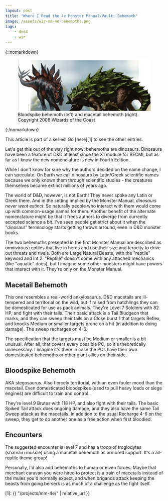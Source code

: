 ```yaml
---
layout: post
title: "Where I Read the 4e Monster Manual/Vault: Behemoth"
image: /assets/wir-mm-4e-behemoths.png
tags:
    - dnd4
    - wir
---
```


{::nomarkdown}
<figure>
  <img src="https://raw.githubusercontent.com/Bira/octopus-carnival/master/assets/wir-mm-4e-behemoths.png"/>
  <figcaption>
    Bloodspike behemoth (left) and macetail behemoth (right). Copyright 2008 Wizards of the Coast
  </figcaption>
</figure>
{:/nomarkdown}

This article is part of a series! Go [here][1] to see the other entries.

Let's get this out of the way right now: behemoths are dinosaurs. Dinosaurs have
been a feature of D&D at least since the X1 module for BECMI, but as far as I
know the new nomenclature is new in Fourth Edition.

While I don't know for sure why the authors decided on the name change, I can
speculate. On Earth we call dinosaurs by Latin/Greek scientific names because we
only known them through scientific studies - the creatures themselves became
extinct millions of years ago.

The world of D&D, however, is not Earth! They never spoke any Latin or Greek
there. And in the setting implied by the Monster Manual, _dinosaurs never went
extinct_. So naturally people who interact with them would come up with
common-usage names for them. Another benefit of the alternate nomenclature might
be that it frees authors to diverge from currently accepted science a bit. I've
seen people get strict about it when the "dinosaur" terminology starts getting
thrown arround, even in D&D monster books.

The two behemoths presented in the first Monster Manual are described as
omnivirous reptiles that live in herds and use their size and ferocity to drive
out threats and rivals. Both are Large Natural Beasts, with the "reptile"
keyword and Int 2. "Reptile" doesn't come with any attached mechanics (like
"aquatic" does), but I imagine some other monsters might have powers that
interact with it. They're only on the Monster Manual.


## Macetail Behemoth

This one resembles a real-world ankylosaurus. D&D macetails are ill-tempered and
territorial on the wild, but if raised from hatchlings they can be domesticated
for use as pack animals. They're Level 7 Soldiers with 82 HP, and fight with
their tails. Their basic attack is a Tail Bludgeon that marks, and they can
sweep their tails on a Close burst 1 that targets Reflex, and knocks Medium or
smaller targets prone on a hit (in addition to doing damage). The sweep
recharges on 4-6.

The specification that the targets must be Medium or smaller is a bit
unusual. After all, that covers every possible PC, so it's theoretically
unnecessary. I imagine it's there in case the PCs have their own domesticated
behemoths or other giant allies on their side.

## Bloodspike Behemoth

AKA stegosaurus. Also fiercely territorial, with an even fouler mood than the
macetail. Even domesticated bloodspikes (used to pull heavy loads or siege
engines) are difficult to train and control.

They're level 9 Brutes with 118 HP, and also fight with their tails. The basic
Spiked Tail attack does ongoing damage, and they also have the same Tail Sweep
attack as the macetails. In addition to the usual Recharge 4-6 on the sweep,
they get to do another one as a free action when first bloodied.

## Encounters

The suggested encounter is level 7 and has a troop of troglodytes
(shaman+muscle) using a macetail behemoth as armored support. It's a all-reptile
theme group!

Personally, I'd also add behemoths to human or elven forces. Maybe that merchant
caravan you were hired to protect is a train of macetails instead of the mules
you'd normally expect, and when brigands attack keeping the beasts from going
berserk is as much of a challenge as the fight itself.

[1]: {{ "/projects/mm-4e/" | relative_url }}
